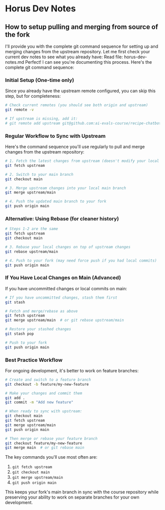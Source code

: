# Horus Dev Notes

## How to setup pulling and merging from source of the fork

I'll provide you with the complete git command sequence for setting up and merging changes from the upstream repository. Let me first check your current dev notes to see what you already have:
Read file: horus-dev-notes.md
Perfect! I can see you're documenting this process. Here's the complete git command sequence:

### Initial Setup (One-time only)

Since you already have the upstream remote configured, you can skip this step, but for completeness:

```bash
# Check current remotes (you should see both origin and upstream)
git remote -v

# If upstream is missing, add it:
# git remote add upstream git@github.com:ai-evals-course/recipe-chatbot.git
```

### Regular Workflow to Sync with Upstream

Here's the command sequence you'll use regularly to pull and merge changes from the upstream repository:

```bash
# 1. Fetch the latest changes from upstream (doesn't modify your local branches)
git fetch upstream

# 2. Switch to your main branch
git checkout main

# 3. Merge upstream changes into your local main branch
git merge upstream/main

# 4. Push the updated main branch to your fork
git push origin main
```

### Alternative: Using Rebase (for cleaner history)

```bash
# Steps 1-2 are the same
git fetch upstream
git checkout main

# 3. Rebase your local changes on top of upstream changes
git rebase upstream/main

# 4. Push to your fork (may need force push if you had local commits)
git push origin main
```

### If You Have Local Changes on Main (Advanced)

If you have uncommitted changes or local commits on main:

```bash
# If you have uncommitted changes, stash them first
git stash

# Fetch and merge/rebase as above
git fetch upstream
git merge upstream/main  # or git rebase upstream/main

# Restore your stashed changes
git stash pop

# Push to your fork
git push origin main
```

### Best Practice Workflow

For ongoing development, it's better to work on feature branches:

```bash
# Create and switch to a feature branch
git checkout -b feature/my-new-feature

# Make your changes and commit them
git add .
git commit -m "Add new feature"

# When ready to sync with upstream:
git checkout main
git fetch upstream
git merge upstream/main
git push origin main

# Then merge or rebase your feature branch
git checkout feature/my-new-feature
git merge main  # or git rebase main
```

The key commands you'll use most often are:
1. `git fetch upstream`
2. `git checkout main` 
3. `git merge upstream/main`
4. `git push origin main`

This keeps your fork's main branch in sync with the course repository while preserving your ability to work on separate branches for your own development.